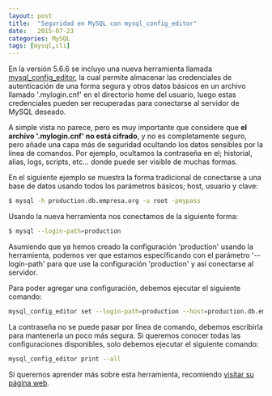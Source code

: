 ```yaml
---
layout: post
title:  "Seguridad en MySQL con mysql_config_editor"
date:   2015-07-23
categories: MySQL
tags: [mysql,cli]
---
```


En la versión 5.6.6 se incluyo una nueva herramienta llamada [mysql_config_editor][1], la cual permite almacenar las credenciales de autenticación de una forma segura y otros datos básicos en un archivo llamado '.mylogin.cnf' en el directorio home del usuario, luego estas credenciales pueden ser recuperadas para conectarse al servidor de MySQL deseado.

A simple vista no parece, pero es muy importante que considere que **el archivo '.mylogin.cnf' no está cifrado**, y no es completamente seguro, pero añade una capa más de seguridad ocultando los datos sensibles por la línea de comandos. Por ejemplo, ocultamos la contraseña en el; historial, alias, logs, scripts, etc... donde puede ser visible de muchas formas.

En el siguiente ejemplo se muestra la forma tradicional de conectarse a una base de datos usando todos los parámetros básicos; host, usuario y clave:

```bash
$ mysql -h production.db.empresa.org -u root -pmypass
```

Usando la nueva herramienta nos conectamos de la siguiente forma:

```bash
$ mysql --login-path=production
```

Asumiendo que ya hemos creado la configuración 'production' usando la herramienta, podemos ver que estamos especificando con el parámetro '--login-path' para que use la configuración 'production' y así conectarse al servidor.

Para poder agregar una configuración, debemos ejecutar el siguiente comando:

```bash
mysql_config_editor set --login-path=production --host=production.db.empresa.org --user=root -p
```

La contraseña no se puede pasar por línea de comando, debemos escribirla para mantenerla un poco más segura. Si queremos conocer todas las configuraciones disponibles, solo debemos ejecutar el siguiente comando:

```bash
mysql_config_editor print --all
```

Si queremos aprender más sobre esta herramienta, recomiendo [visitar su página web][1].

[1]: http://dev.mysql.com/doc/refman/5.6/en/mysql-config-editor.html
